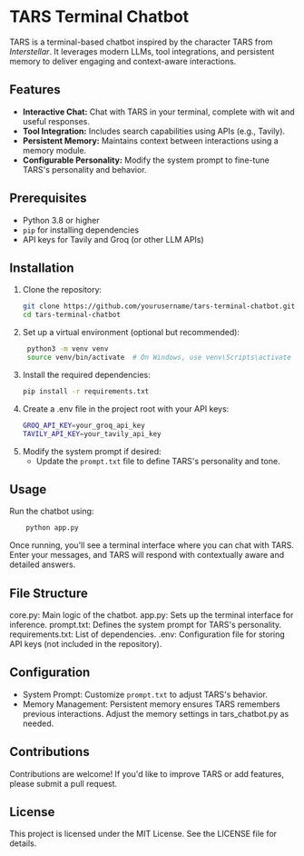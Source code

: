 # TARS Terminal Chatbot

TARS is a terminal-based chatbot inspired by the character TARS from *Interstellar*. It leverages modern LLMs, tool integrations, and persistent memory to deliver engaging and context-aware interactions. 

## Features
- **Interactive Chat:** Chat with TARS in your terminal, complete with wit and useful responses.
- **Tool Integration:** Includes search capabilities using APIs (e.g., Tavily).
- **Persistent Memory:** Maintains context between interactions using a memory module.
- **Configurable Personality:** Modify the system prompt to fine-tune TARS's personality and behavior.

## Prerequisites
- Python 3.8 or higher
- `pip` for installing dependencies
- API keys for Tavily and Groq (or other LLM APIs)

## Installation

1. Clone the repository:
   ```bash
   git clone https://github.com/yourusername/tars-terminal-chatbot.git
   cd tars-terminal-chatbot
   ```
2. Set up a virtual environment (optional but recommended):
   ```bash
    python3 -m venv venv
    source venv/bin/activate  # On Windows, use venv\Scripts\activate
   ```
3. Install the required dependencies:
    ```bash
    pip install -r requirements.txt
    ```
4. Create a .env file in the project root with your API keys:
    ```bash
    GROQ_API_KEY=your_groq_api_key
    TAVILY_API_KEY=your_tavily_api_key
    ```
5.  Modify the system prompt if desired:
    - Update the `prompt.txt` file to define TARS's personality and tone.

## Usage

Run the chatbot using:

```bash
    python app.py
```

Once running, you'll see a terminal interface where you can chat with TARS. Enter your messages, and TARS will respond with contextually aware and detailed answers.

## File Structure

core.py: Main logic of the chatbot.
app.py: Sets up the terminal interface for inference.
prompt.txt: Defines the system prompt for TARS's personality.
requirements.txt: List of dependencies.
.env: Configuration file for storing API keys (not included in the repository).

## Configuration

- System Prompt: Customize `prompt.txt` to adjust TARS's behavior.
- Memory Management: Persistent memory ensures TARS remembers previous interactions. Adjust the memory settings in 
tars_chatbot.py as needed.

## Contributions

Contributions are welcome! If you'd like to improve TARS or add features, please submit a pull request.

## License

This project is licensed under the MIT License. See the LICENSE file for details.
